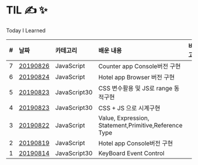 # TIL &#9997; &#10024;

Today I Learned

| #   | 날짜                                              | 카테고리     | 배운 내용                                             | 비고 |
| :-- | :------------------------------------------------ | :----------- | :---------------------------------------------------- | :--- |
| 7   | [20190826](JavaScript/counter-app.md)             | JavaScript   | Counter app Console버전 구현                          |      |
| 6   | [20190824](JavaScript/Hotel-browser/hotel-app.md) | JavaScript   | Hotel app Browser 버전 구현                           |      |
| 5   | [20190823](JavaScript30/03/summary03.md)          | JavaScript30 | CSS 변수활용 및 JS로 range 동적구현                   |
| 4   | [20190823](JavaScript30/02/summary02.md)          | JavaScript30 | CSS + JS 으로 시계구현                                |      |
| 3   | [20190822](JavaScript/Grammer.md)                 | JavaScript   | Value, Expression, Statement,Primitive,Reference Type |      |
| 2   | [20190819](JavaScript/hotel-app.js)               | JavaScript   | Hotel app Console버전 구현                            |      |
| 1   | [20190814](JavaScript30/01/summary01.md)          | JavaScript30 | KeyBoard Event Control                                |      |
